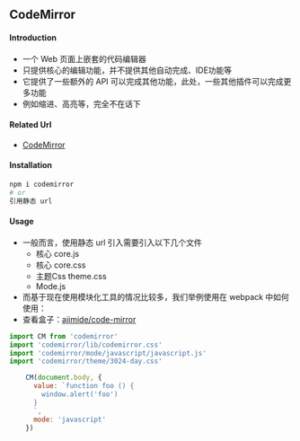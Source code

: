## CodeMirror

#### Introduction
* 一个 Web 页面上嵌套的代码编辑器
* 只提供核心的编辑功能，并不提供其他自动完成、IDE功能等
* 它提供了一些额外的 API 可以完成其他功能，此处，一些其他插件可以完成更多功能
* 例如缩进、高亮等，完全不在话下


#### Related Url
* [CodeMirror](https://codemirror.net)


#### Installation
```bash
npm i codemirror
# or
引用静态 url
```

#### Usage
* 一般而言，使用静态 url 引入需要引入以下几个文件
    * 核心 core.js
    * 核心 core.css
    * 主题Css theme.css
    * Mode.js
* 而基于现在使用模块化工具的情况比较多，我们举例使用在 webpack 中如何使用：
* 查看盒子：[ajimide/code-mirror](https://ajimide.github.io/key-main/#/code-mirror)

```js
import CM from 'codemirror'
import 'codemirror/lib/codemirror.css'
import 'codemirror/mode/javascript/javascript.js'
import 'codemirror/theme/3024-day.css'

    CM(document.body, {
      value: `function foo () {
        window.alert('foo')
      }
      `,
      mode: 'javascript'
    })
```


